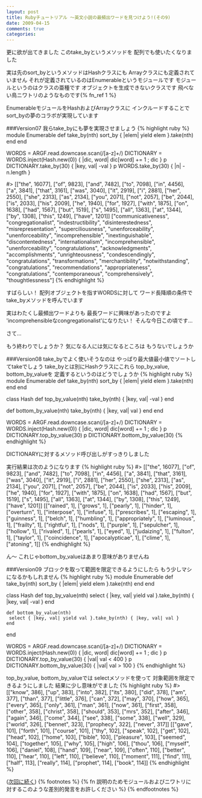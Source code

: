 ```yaml
---
layout: post
title: Rubyチュートリアル ～英文小説の最頻出ワードを見つけよう!(その9)
date: 2009-04-15
comments: true
categories:
---
```



更に欲が出てきました
このtake_byというメソッドを
配列でも使いたくなりました

実は先のsort_byというメソッドはHashクラスにも
Arrayクラスにも定義されていません
それが定義されているのはEnumerableというモジュールです
モジュールというのはクラスの亜種です
オブジェクトを生成できないクラスです
飛べない鳥ニワトリのようなものです{% fn_ref 1 %}

EnumerableモジュールをHashおよびArrayクラスに
インクルードすることでsort_byの夢のコラボが実現しています

###Version07
我らtake_byにも夢を実現させましょう
{% highlight ruby %}
 module Enumerable
   def take_by(nth)
     sort_by { |elem| yield elem }.take(nth)
   end
 end
 
 WORDS = ARGF.read.downcase.scan(/[a-z]+/)
 DICTIONARY = WORDS.inject(Hash.new(0)) { |dic, word| dic[word] += 1 ; dic }
 p DICTIONARY.take_by(30) { |key, val| -val }
 p WORDS.take_by(30) { |n| -n.length }
 
 #> [["the", 16077], ["of", 9823], ["and", 7482], ["to", 7098], ["in", 4456], ["a", 3841], ["that", 3161], ["was", 3040], ["it", 2919], ["i", 2881], ["her", 2550], ["she", 2313], ["as", 2134], ["you", 2071], ["not", 2057], ["be", 2044], ["is", 2033], ["his", 2009], ["he", 1940], ["for", 1927], ["with", 1875], ["on", 1638], ["had", 1567], ["but", 1519], ["s", 1495], ["all", 1363], ["at", 1344], ["by", 1308], ["this", 1249], ["have", 1201]]
 ["communicativeness", "congregationalist", "indestructibility", "disinterestedness", "misrepresentation", "superciliousness", "unenforceability", "unenforceability", "incomprehensible", "inextinguishable", "discontentedness", "internationalism", "incomprehensible", "unenforceability", "congratulations", "acknowledgments", "accomplishments", "unrighteousness", "condescendingly", "congratulations", "transformations", "merchantibility", "notwithstanding", "congratulations", "recommendations", "appropriateness", "congratulations", "contemporaneous", "comprehensively", "thoughtlessness"]
{% endhighlight %}

すばらしい！
配列オブジェクトを指すWORDSに対して
ワード長降順の条件でtake_byメソッドを呼んでいます

実はわたくし最頻出ワードよりも
最長ワードに興味があったのですよ
'incomprehensibleなcongregationalist'になりたい！
そんな今日この頃です...

さて...

もう終わりでしょうか？
気になる人には気になるところは
もうないでしょうか

###Version08
take_byでよく使いそうなのは
やっぱり最大値最小値でソートしてtakeでしょう
take_byとは別にHashクラスにこれら
top_by_value, bottom_by_valueを
定義するというのはどうでしょうか
{% highlight ruby %}
 module Enumerable
   def take_by(nth)
     sort_by { |elem| yield elem }.take(nth)
   end
 end
 
 class Hash
   def top_by_value(nth)
     take_by(nth) { |key, val| -val }
   end
 
   def bottom_by_value(nth)
     take_by(nth) { |key, val| val }
   end
 end
 
 WORDS = ARGF.read.downcase.scan(/[a-z]+/)
 DICTIONARY = WORDS.inject(Hash.new(0)) { |dic, word| dic[word] += 1 ; dic }
 p DICTIONARY.top_by_value(30)
 p DICTIONARY.bottom_by_value(30)
{% endhighlight %}

DICTIONARYに対するメソッド呼び出しがすっきりしました

実行結果は次のようになります
{% highlight ruby %}
#> [["the", 16077], ["of", 9823], ["and", 7482], ["to", 7098], ["in", 4456], ["a", 3841], ["that", 3161], ["was", 3040], ["it", 2919], ["i", 2881], ["her", 2550], ["she", 2313], ["as", 2134], ["you", 2071], ["not", 2057], ["be", 2044], ["is", 2033], ["his", 2009], ["he", 1940], ["for", 1927], ["with", 1875], ["on", 1638], ["had", 1567], ["but", 1519], ["s", 1495], ["all", 1363], ["at", 1344], ["by", 1308], ["this", 1249], ["have", 1201]]
  [["rained", 1], ["grows", 1], ["pearly", 1], ["hinder", 1], ["overturn", 1], ["interpose", 1], ["infuse", 1], ["prescribes", 1], ["escaping", 1], ["guinness", 1], ["belch", 1], ["humbling", 1], ["appropriately", 1], ["luminous", 1], ["frailty", 1], ["rightful", 1], ["nods", 1], ["purple", 1], ["sepulcher", 1], ["hollow", 1], ["rivaled", 1], ["pearls", 1], ["eyed", 1], ["judaizing", 1], ["fulton", 1], ["taylor", 1], ["coincidence", 1], ["apocalypticae", 1], ["clime", 1], ["atoning", 1]]
{% endhighlight %}

ん～
これじゃbottom_by_valueはあまり意味がありませんね

###Version09
ブロックを取って範囲を限定できるようにしたら
もう少しマシになるかもしれません
{% highlight ruby %}
 module Enumerable
   def take_by(nth)
     sort_by { |elem| yield elem }.take(nth)
   end
 end
 
 class Hash
    def top_by_value(nth)
     select { |key, val| yield val }.take_by(nth) { |key, val| -val }
    end
 
    def bottom_by_value(nth)
     select { |key, val| yield val }.take_by(nth) { |key, val| val }
    end
 end
 
 WORDS = ARGF.read.downcase.scan(/[a-z]+/)
 DICTIONARY = WORDS.inject(Hash.new(0)) { |dic, word| dic[word] += 1 ; dic }
 p DICTIONARY.top_by_value(30) { |val| val < 400 }
 p DICTIONARY.bottom_by_value(30) { |val| val > 100 }
{% endhighlight %}

top_by_value, bottom_by_valueでは
selectメソッドを使って
対象範囲を限定できるようにしました
結果に少し意味がでました
{% highlight ruby %}
 #> [["know", 386], ["up", 383], ["into", 382], ["its", 380], ["did", 378], ["am", 377], ["than", 377], ["little", 376], ["can", 372], ["may", 370], ["how", 365], ["every", 365], ["only", 361], ["man", 361], ["now", 361], ["first", 358], ["other", 358], ["christ", 358], ["should", 353], ["mrs", 352], ["after", 346], ["again", 346], ["come", 344], ["see", 338], ["some", 338], ["well", 329], ["world", 326], ["bennet", 323], ["prophecy", 322], ["never", 317]]
 [["gave", 101], ["forth", 101], ["course", 101], ["thy", 102], ["speak", 102], ["get", 102], ["head", 102], ["home", 103], ["bible", 103], ["pleasure", 103], ["seemed", 104], ["together", 105], ["why", 105], ["high", 106], ["thou", 106], ["myself", 106], ["daniel", 108], ["hand", 109], ["near", 109], ["often", 110], ["better", 110], ["hear", 110], ["left", 110], ["believe", 110], ["moment", 111], ["find", 111], ["half", 113], ["really", 114], ["prophet", 114], ["book", 114]]
{% endhighlight %}

([次回に続く](/2009/04/16/Ruby-10/))
{% footnotes %}
   {% fn 説明のためモジュールおよびニワトリに対するこのような差別的発言をお許しください %}
{% endfootnotes %}
